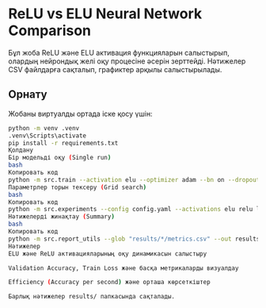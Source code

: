 # ReLU vs ELU Neural Network Comparison

Бұл жоба ReLU және ELU активация функцияларын салыстырып, олардың нейрондық желі оқу процесіне әсерін зерттейді. Нәтижелер CSV файлдарға сақталып, графиктер арқылы салыстырылады.

## Орнату

Жобаны виртуалды ортада іске қосу үшін:

```bash
python -m venv .venv
.venv\Scripts\activate
pip install -r requirements.txt
Қолдану
Бір модельді оқу (Single run)
bash
Копировать код
python -m src.train --activation elu --optimizer adam --bn on --dropout 0.2 --subset_size 10000 --config config.yaml
Параметрлер торын тексеру (Grid search)
bash
Копировать код
python -m src.experiments --config config.yaml --activations elu relu leakyrelu --optimizers adam sgd --bn on off --dropouts 0.0 0.2 0.5 --subset_sizes 5000 10000
Нәтижелерді жинақтау (Summary)
bash
Копировать код
python -m src.report_utils --glob "results/*/metrics.csv" --out results/summary
Нәтижелер
ELU және ReLU активацияларының оқу динамикасын салыстыру

Validation Accuracy, Train Loss және басқа метрикаларды визуалдау

Efficiency (Accuracy per second) және орташа көрсеткіштер

Барлық нәтижелер results/ папкасында сақталады.
